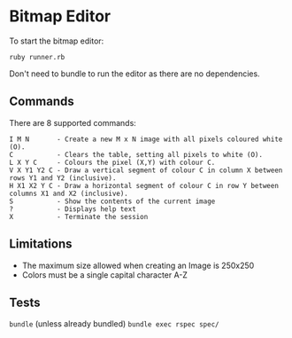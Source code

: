 # Bitmap Editor

To start the bitmap editor:

```ruby runner.rb```

Don't need to bundle to run the editor as there are no dependencies.

## Commands

There are 8 supported commands:

```
I M N       - Create a new M x N image with all pixels coloured white (O).
C           - Clears the table, setting all pixels to white (O).
L X Y C     - Colours the pixel (X,Y) with colour C.
V X Y1 Y2 C - Draw a vertical segment of colour C in column X between rows Y1 and Y2 (inclusive).
H X1 X2 Y C - Draw a horizontal segment of colour C in row Y between columns X1 and X2 (inclusive).
S           - Show the contents of the current image
?           - Displays help text
X           - Terminate the session
```

## Limitations

* The maximum size allowed when creating an Image is 250x250
* Colors must be a single capital character A-Z

## Tests
```bundle``` (unless already bundled)
```bundle exec rspec spec/```
